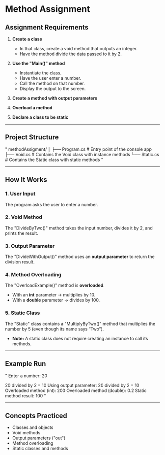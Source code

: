 # Method Assignment

##  Assignment Requirements
1. **Create a class**  
   - In that class, create a void method that outputs an integer.  
   - Have the method divide the data passed to it by 2.  

2. **Use the "Main()" method**  
   - Instantiate the class.  
   - Have the user enter a number.  
   - Call the method on that number.  
   - Display the output to the screen.  

3. **Create a method with output parameters**  

4. **Overload a method**  

5. **Declare a class to be static**  

---

## Project Structure
"
methodAssigment/
│
├── Program.cs     # Entry point of the console app
├── Void.cs        # Contains the Void class with instance methods
└── Static.cs      # Contains the Static class with static methods
"

---

## How It Works

### 1. User Input  
The program asks the user to enter a number.

### 2. Void Method  
The "DivideByTwo()" method takes the input number, divides it by 2, and prints the result.

### 3. Output Parameter  
The "DivideWithOutput()" method uses an **output parameter** to return the division result.

### 4. Method Overloading  
The "OverloadExample()" method is **overloaded**:
- With an **int** parameter → multiplies by 10.  
- With a **double** parameter → divides by 100.  

### 5. Static Class  
The "Static" class contains a "MultiplyByTwo()" method that multiplies the number by 5 (even though its name says “Two”).  
- **Note:** A static class does not require creating an instance to call its methods.

---

##  Example Run

"
Enter a number:
20

20 divided by 2 = 10
Using output parameter: 20 divided by 2 = 10
Overloaded method (int): 200
Overloaded method (double): 0.2
Static method result: 100
"

---

## Concepts Practiced
- Classes and objects  
- Void methods  
- Output parameters ("out")  
- Method overloading  
- Static classes and methods  
